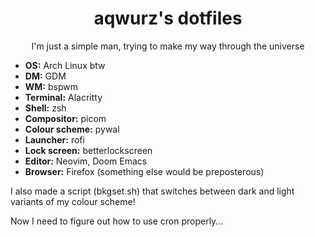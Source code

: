 <div align="center">
  <h1>aqwurz's dotfiles</h1>
  <p>I'm just a simple man, trying to make my way through the universe</p>
</div>
<ul>
  <li><b>OS:</b> Arch Linux btw</li>
  <li><b>DM:</b> GDM</li>
  <li><b>WM:</b> bspwm</li>
  <li><b>Terminal:</b> Alacritty</li>
  <li><b>Shell:</b> zsh</li>
  <li><b>Compositor:</b> picom</li>
  <li><b>Colour scheme:</b> pywal</li>
  <li><b>Launcher:</b> rofi</li>
  <li><b>Lock screen:</b> betterlockscreen</li>
  <li><b>Editor:</b> Neovim, Doom Emacs</li>
  <li><b>Browser:</b> Firefox (something else would be preposterous)</li>
</ul>

I also made a script (bkgset.sh) that switches between dark and light variants of my colour scheme!

Now I need to figure out how to use cron properly...

